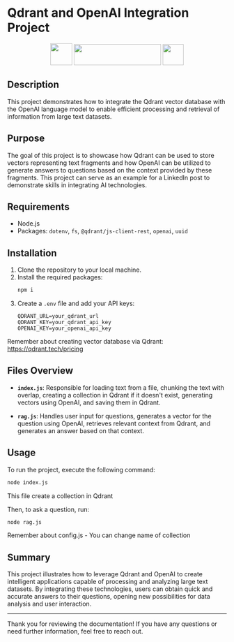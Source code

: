 # Qdrant and OpenAI Integration Project


<div align="center"><img height="50" src="https://static.vecteezy.com/system/resources/previews/022/227/364/non_2x/openai-chatgpt-logo-icon-free-png.png"/>  <img width="200" height="48" src="https://qdrant.tech/img/brand-resources-logos/logo-red-white.svg"/>
<img height="48" src="https://upload.wikimedia.org/wikipedia/commons/thumb/d/d9/Node.js_logo.svg/590px-Node.js_logo.svg.png"/>

</div>


## Description

This project demonstrates how to integrate the Qdrant vector database with the OpenAI language model to enable efficient processing and retrieval of information from large text datasets.

## Purpose

The goal of this project is to showcase how Qdrant can be used to store vectors representing text fragments and how OpenAI can be utilized to generate answers to questions based on the context provided by these fragments. This project can serve as an example for a LinkedIn post to demonstrate skills in integrating AI technologies.

## Requirements

- Node.js
- Packages: `dotenv`, `fs`, `@qdrant/js-client-rest`, `openai`, `uuid`

## Installation

1. Clone the repository to your local machine.
2. Install the required packages:
   ```bash
   npm i
   ```
3. Create a `.env` file and add your API keys:
   ```plaintext
   QDRANT_URL=your_qdrant_url
   QDRANT_KEY=your_qdrant_api_key
   OPENAI_KEY=your_openai_api_key
   ```

Remember about creating vector database via Qdrant:
https://qdrant.tech/pricing



## Files Overview

- **`index.js`**: Responsible for loading text from a file, chunking the text with overlap, creating a collection in Qdrant if it doesn't exist, generating vectors using OpenAI, and saving them in Qdrant.

- **`rag.js`**: Handles user input for questions, generates a vector for the question using OpenAI, retrieves relevant context from Qdrant, and generates an answer based on that context.










## Usage

To run the project, execute the following command:

```bash
node index.js
```

This file create a collection in Qdrant

Then, to ask a question, run:

```bash
node rag.js
```


Remember about config.js - You can change name of collection

## Summary

This project illustrates how to leverage Qdrant and OpenAI to create intelligent applications capable of processing and analyzing large text datasets. By integrating these technologies, users can obtain quick and accurate answers to their questions, opening new possibilities for data analysis and user interaction.

---

Thank you for reviewing the documentation! If you have any questions or need further information, feel free to reach out.